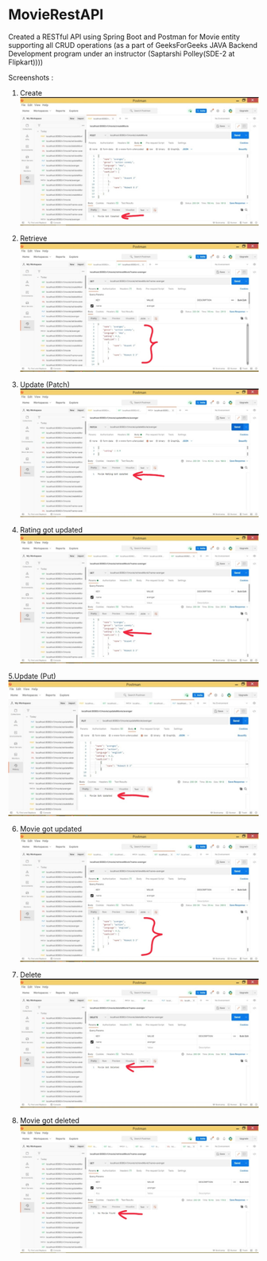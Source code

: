 # MovieRestAPI

Created a RESTful API using Spring Boot and Postman for Movie entity supporting all CRUD operations (as a part of GeeksForGeeks JAVA Backend Development program under an instructor (Saptarshi Polley(SDE-2 at Flipkart))))

Screenshots :

1. Create
![Screenshot_20210708-183329__01__01](https://github.com/SumitDutta1997/MovieRestAPI/blob/master/Screenshot_20210708-183329__01__01.jpg)

2. Retrieve
![Screenshot_20210708-183331__01__01](https://github.com/SumitDutta1997/MovieRestAPI/blob/master/Screenshot_20210708-183331__01__01.jpg)

3. Update (Patch)
![Screenshot_20210708-183333__01__01](https://github.com/SumitDutta1997/MovieRestAPI/blob/master/Screenshot_20210708-183333__01__01.jpg)

4. Rating got updated
![Screenshot_20210708-183335__01__01](https://github.com/SumitDutta1997/MovieRestAPI/blob/master/Screenshot_20210708-183335__01__01.jpg)

5.Update (Put)
![Screenshot_20210708-183337__01__01](https://github.com/SumitDutta1997/MovieRestAPI/blob/master/Screenshot_20210708-183337__01__01.jpg)

6. Movie got updated
![Screenshot_20210708-183339__01__01](https://github.com/SumitDutta1997/MovieRestAPI/blob/master/Screenshot_20210708-183339__01__01.jpg)

7. Delete
![Screenshot_20210708-183341__01__01](https://github.com/SumitDutta1997/MovieRestAPI/blob/master/Screenshot_20210708-183341__01__01.jpg)

8. Movie got deleted
![Screenshot_20210708-183343__01__01](https://github.com/SumitDutta1997/MovieRestAPI/blob/master/Screenshot_20210708-183343__01__01.jpg)

